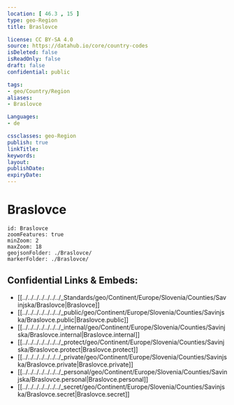 ```yaml
---
location: [ 46.3 , 15 ] 
type: geo-Region
title: Braslovce

license: CC BY-SA 4.0
source: https://datahub.io/core/country-codes
isDeleted: false
isReadOnly: false
draft: false
confidential: public

tags:
- geo/Country/Region
aliases:
- Braslovce

Languages:
- de

cssclasses: geo-Region
publish: true
linkTitle: 
keywords: 
layout: 
publishDate: 
expiryDate: 
---
```


# Braslovce

```leaflet
id: Braslovce
zoomFeatures: true 
minZoom: 2 
maxZoom: 18
geojsonFolder: ./Braslovce/
markerFolder: ./Braslovce/
```


## Confidential Links & Embeds: 
- [[../../../../../../../_Standards/geo/Continent/Europe/Slovenia/Counties/Savinjska/Braslovce|Braslovce]] 
- [[../../../../../../../_public/geo/Continent/Europe/Slovenia/Counties/Savinjska/Braslovce.public|Braslovce.public]] 
- [[../../../../../../../_internal/geo/Continent/Europe/Slovenia/Counties/Savinjska/Braslovce.internal|Braslovce.internal]] 
- [[../../../../../../../_protect/geo/Continent/Europe/Slovenia/Counties/Savinjska/Braslovce.protect|Braslovce.protect]] 
- [[../../../../../../../_private/geo/Continent/Europe/Slovenia/Counties/Savinjska/Braslovce.private|Braslovce.private]] 
- [[../../../../../../../_personal/geo/Continent/Europe/Slovenia/Counties/Savinjska/Braslovce.personal|Braslovce.personal]] 
- [[../../../../../../../_secret/geo/Continent/Europe/Slovenia/Counties/Savinjska/Braslovce.secret|Braslovce.secret]] 

